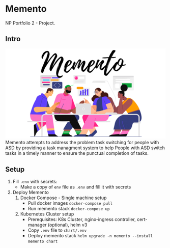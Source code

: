 # Memento
NP Portfolio 2 - Project.

## Intro
![Banner](./assets/banner.png)
Memento attempts to address the problem task switching for people with ASD by 
providing a task managment system to help People with ASD switch tasks in 
a timely manner to ensure the punctual completion of tasks.

## Setup
1. Fill `.env` with secrets:
    - Make a copy of `env` file as `.env` and fill it with secrets
2. Deploy Memento
    1. Docker Compose - Single machine setup
        - Pull docker images `docker-compose pull`
        - Run memento stack `docker-compose up`
    2. Kubernetes Cluster setup
        - Prerequisites: K8s Cluster, nginx-ingress controller, cert-manager (optional), helm v3
        - Copy `.env` file to `chart/.env`
        - Deploy memento stack `helm upgrade -n memento --install memento chart`
